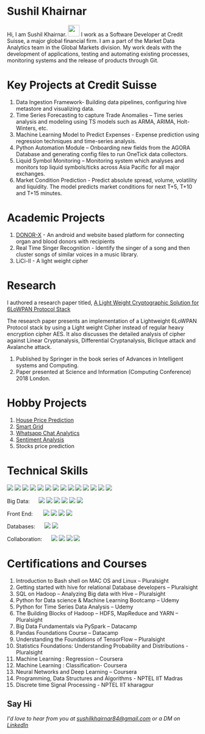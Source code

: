 # Sushil Khairnar
<!-- <img src="images/sushil_1.jpg" width="30%" /> -->
Hi, I am Sushil Khairnar. <img src="https://raw.githubusercontent.com/MartinHeinz/MartinHeinz/master/wave.gif" width="30px"> I work as a Software Developer at Credit Suisse, a major global financial firm. I am a part of the Market Data Analytics team in the Global Markets division. My work deals with the development of applications, testing and automating existing processes, monitoring systems and the release of products through Git.

# Key Projects at Credit Suisse
1. Data Ingestion Framework- Building data pipelines, configuring hive metastore and visualizing data. 
2. Time Series Forecasting to capture Trade Anomalies – Time series analysis and modeling using TS models such as ARMA, ARIMA, Holt-Winters, etc.
3. Machine Learning Model to Predict Expenses - Expense prediction using regression techniques and time-series analysis.
4. Python Automation Module – Onboarding new fields from the AGORA Database and generating config files to run OneTick data collectors.
5. Liquid Symbol Monitoring – Monitoring system which analyses and monitors top liquid symbols/ticks across Asia Pacific for all major exchanges.
6. Market Condition Prediction - Predict absolute spread, volume, volatility and liquidity. The model predicts market conditions for next T+5, T+10 and T+15 minutes.

# Academic Projects
1. [DONOR-X](https://www.youtube.com/watch?v=1AKfClmABxE) - An android and website based platform for connecting organ and blood donors with recipients
2. Real Time Singer Recognition - Identify the singer of a song and then cluster songs of similar voices in a music library. 
3. LiCi-II - A light weight cipher 

# Research 
I authored a research paper titled, [A Light Weight Cryptographic Solution for 6LoWPAN Protocol Stack](https://link.springer.com/chapter/10.1007/978-3-030-01177-2_71)

The research paper presents an implementation of a Lightweight 6LoWPAN Protocol stack by using a Light weight Cipher instead of regular heavy encryption cipher AES. It also discusses the detailed analysis of cipher against Linear Cryptanalysis, Differential Cryptanalysis, Biclique attack and Avalanche attack.
1. Published by Springer in the book series of Advances in Intelligent systems and Computing.
2. Paper presented at Science and Information (Computing Conference) 2018 London.

# Hobby Projects
1. [House Price Prediction](https://github.com/sushilk123/House-Price-Prediction)
2. [Smart Grid](https://github.com/sushilk123/Smart-Grid)
3. [Whatsapp Chat Analytics](https://github.com/sushilk123/Whatsapp-Chat-Analytics)
4. [Sentiment Analysis](https://github.com/sushilk123/Sentiment-Analysis/tree/master/Sentiment-Analysis-of-Product-Reviews)
5. Stocks price prediction


# Technical Skills
<!-- ### Environment -->
![](https://img.shields.io/badge/OS-Linux-informational?style=flat&logo=linux&logoColor=white&color=21b52b)
![](https://img.shields.io/badge/OS-Windows-informational?style=flat&logo=windows&logoColor=white&color=21b52b)
![](https://img.shields.io/badge/Code-Python-informational?style=flat&logo=python&logoColor=white&color=21b52b)
![](https://img.shields.io/badge/Code-C-informational?style=flat&logo=c&logoColor=white&color=21b52b)
![](https://img.shields.io/badge/Code-Java-informational?style=flat&logo=java&logoColor=white&color=21b52b)
![](https://img.shields.io/badge/Code-Shell-informational?style=flat&logo=bash&logoColor=white&color=21b52b)
![](https://img.shields.io/badge/Code-SQL-informational?style=flat&color=21b52b)
![](https://img.shields.io/badge/Android-Studio-informational?style=flat&logo=visual-studio-code&logoColor=white&color=21b52b)
![](https://img.shields.io/badge/Jupyter-Notebook-informational?style=flat&logo=jupyter-notebook&logoColor=white&color=21b52b)
![](https://img.shields.io/badge/IDE-PyCharm-informational?style=flat&logo=pycharm&logoColor=white&color=21b52b)
![](https://img.shields.io/badge/Web-Flask-informational?style=flat&logo=flask&logoColor=white&color=21b52b)
![](https://img.shields.io/badge/Hadoop-informational?style=flat&logo=hadoop&logoColor=white&color=21b52b)
![](https://img.shields.io/badge/Machine-Learning-informational?style=flat&logo=machine-learning&logoColor=white&color=21b52b)
![](https://img.shields.io/badge/Cryptography-informational?style=flat&logo=cryptography&logoColor=white&color=21b52b)

<!-- ### Big Data  -->
<!--[/]: Logos N/A for these-->
Big Data:  &nbsp; &nbsp; &nbsp;![](https://img.shields.io/badge/BigData-HDFS-informational?style=flat&color=21b52b)
![](https://img.shields.io/badge/BigData-Sqoop-informational?style=flat&color=21b52b)
![](https://img.shields.io/badge/BigData-Oozie-informational?style=flat&color=21b52b)
![](https://img.shields.io/badge/BigData-Impala-informational?style=flat&color=21b52b)
![](https://img.shields.io/badge/BigData-Hive-informational?style=flat&color=21b52b)
![](https://img.shields.io/badge/BigData-Spark-informational?style=flat&color=21b52b)

<!-- ### Front End -->
Front End:  &nbsp; &nbsp; &nbsp;
![](https://img.shields.io/badge/UI-Angular-informational?style=flat&logo=angular&logoColor=white&color=21b52b)
![](https://img.shields.io/badge/UI-Bootstrap-informational?style=flat&logo=bootstrap&logoColor=white&color=21b52b)
![](https://img.shields.io/badge/UI-CSS-informational?style=flat&logo=markdown&logoColor=white&color=21b52b)
![](https://img.shields.io/badge/UI-HTML5-informational?style=flat&logo=html5&logoColor=white&color=21b52b)

<!-- ### Databases -->
Databases:  &nbsp; &nbsp; &nbsp;![](https://img.shields.io/badge/DB-MySQL-informational?style=flat&logo=mysql&logoColor=white&color=21b52b)
![](https://img.shields.io/badge/DB-HBase-informational?style=flat&logoColor=white&color=21b52b)

<!-- ### Collaboration -->
Collaboration:  &nbsp; &nbsp; &nbsp;![](https://img.shields.io/badge/Collab-Jira-informational?style=flat&logo=jira&logoColor=white&color=21b52b)
![](https://img.shields.io/badge/Collab-Confluence-informational?style=flat&logo=confluence&logoColor=white&color=21b52b)
![](https://img.shields.io/badge/Collab-GitHub-informational?style=flat&logo=github&logoColor=white&color=21b52b)
![](https://img.shields.io/badge/Collab-BitBucket-informational?style=flat&logo=bitbucket&logoColor=white&color=21b52b)

# Certifications and Courses

 1. Introduction to Bash shell on MAC OS and Linux – Pluralsight
 2. Getting started with hive for relational Database developers – Pluralsight
 3. SQL on Hadoop – Analyzing Big data with Hive – Pluralsight
 4. Python for Data science & Machine Learning Bootcamp – Udemy
 5. Python for Time Series Data Analysis – Udemy
 6. The Building Blocks of Hadoop – HDFS, MapReduce and YARN – Pluralsight
 7. Big Data Fundamentals via PySpark – Datacamp
 8. Pandas Foundations Course – Datacamp
 9. Understanding the Foundations of TensorFlow – Pluralsight
 10. Statistics Foundations: Understanding Probability and Distributions - Pluralsight
 11. Machine Learning : Regression – Coursera
 12. Machine Learning : Classification- Coursera
 13. Neural Networks and Deep Learning – Coursera
 14. Programming, Data Structures and Algorithms - NPTEL IIT Madras 
 15. Discrete time Signal Processing - NPTEL IIT kharagpur

## Say Hi
*I'd love to hear from you at [sushilkhairnar84@gmail.com](mailto:sushilkhairnar84@gmail.com) or a DM on [LinkedIn](https://www.linkedin.com/in/sushil-khairnar-a9322a147)*
